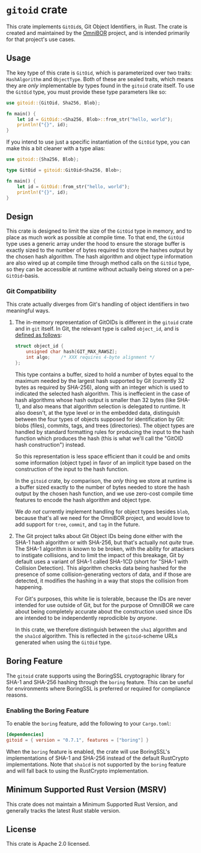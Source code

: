 
# `gitoid` crate

This crate implements `GitOid`s, Git Object Identifiers, in Rust. The crate
is created and maintained by the [OmniBOR] project, and is intended primarily
for that project's use cases.

## Usage

The key type of this crate is `GitOid`, which is parameterized over two traits:
`HashAlgorithm` and `ObjectType`. Both of these are sealed traits, which means
they are _only_ implementable by types found in the `gitoid` crate itself. To
use the `GitOid` type, you must provide these type parameters like so:

```rust
use gitoid::{GitOid, Sha256, Blob};

fn main() {
    let id = GitOid::<Sha256, Blob>::from_str("hello, world");
    println!("{}", id);
}
```

If you intend to use just a specific instantiation of the `GitOid` type, you
can make this a bit cleaner with a type alias:

```rust
use gitoid::{Sha256, Blob};

type GitOid = gitoid::GitOid<Sha256, Blob>;

fn main() {
    let id = GitOid::from_str("hello, world");
    println!("{}", id);
}
```

## Design

This crate is designed to limit the size of the `GitOid` type in memory, and to
place as much work as possible at compile time. To that end, the `GitOid` type
uses a generic array under the hood to ensure the storage buffer is exactly sized
to the number of bytes required to store the hashes output by the chosen hash
algorithm. The hash algorithm and object type information are also wired up at
compile time through method calls on the `GitOid` type, so they can be accessible
at runtime without actually being stored on a per-`GitOid`-basis.

### Git Compatibility

This crate actually diverges from Git's handling of object identifiers in two
meaningful ways.

1. The in-memory representation of GitOIDs is different in the `gitoid` crate
   and in `git` itself. In Git, the relevant type is called `object_id`, and
   is [defined as follows][git_object_id]:

   ```c
   struct object_id {
       unsigned char hash[GIT_MAX_RAWSZ];
       int algo;	/* XXX requires 4-byte alignment */
   };
   ```

   This type contains a buffer, sized to hold a number of bytes equal to the
   maximum needed by the largest hash supported by Git (currently 32 bytes
   as required by SHA-256), along with an integer which is used to indicated
   the selected hash algorithm. This is ineffecient in the case of hash
   algorithms whose hash output is smaller than 32 bytes (like SHA-1), and
   also means that algorithm selection is delegated to runtime. It also
   doesn't, at the type level or in the embedded data, distinguish between
   the four types of objects supposed for identification by Git: blobs
   (files), commits, tags, and trees (directories). The object types are
   handled by standard formatting rules for producing the input to the hash
   function which produces the hash (this is what we'll call the "GitOID
   hash construction") instead.

   So this representation is less space efficient than it could be and omits
   some information (object type) in favor of an implicit type based on
   the construction of the input to the hash function.

   In the `gitoid` crate, by comparison, the _only_ thing we store at
   runtime is a buffer sized exactly to the number of bytes needed to store
   the hash output by the chosen hash function, and we use zero-cost compile
   time features to encode the hash algorithm and object type.

   We _do not_ currently implement handling for object types besides `blob`,
   because that's all we need for the OmniBOR project, and would love to
   add support for `tree`, `commit`, and `tag` in the future.
2. The Git project talks about Git Object IDs being done either with the
   SHA-1 hash algorithm or with SHA-256, but that's actually not _quite_
   true. The SHA-1 algorithm is known to be broken, with the ability for
   attackers to instigate collisions, and to limit the impact of this
   breakage, Git by default uses a variant of SHA-1 called SHA-1CD (short
   for "SHA-1 with Collision Detection). This algorithm checks data being
   hashed for the presence of some collision-generating vectors of data, and
   if those are detected, it modifies the hashing in a way that stops the
   collision from happening.

   For Git's purposes, this white lie is tolerable, because the IDs are never
   intended for use outside of Git, but for the purpose of OmniBOR we care
   about being completely accurate about the construction used since IDs are
   intended to be independently reprodicible by _anyone_.

   In this crate, we therefore distinguish between the `sha1` algorithm and
   the `sha1cd` algorithm. This is reflected in the `gitoid`-scheme URLs
   generated when using the `GitOid` type.

## Boring Feature

The `gitoid` crate supports using the BoringSSL cryptographic library for SHA-1
and SHA-256 hashing through the `boring` feature. This can be useful for
environments where BoringSSL is preferred or required for compliance reasons.

### Enabling the Boring Feature

To enable the `boring` feature, add the following to your `Cargo.toml`:

```toml
[dependencies]
gitoid = { version = "0.7.1", features = ["boring"] }
```

When the `boring` feature is enabled, the crate will use BoringSSL's
implementations of SHA-1 and SHA-256 instead of the default RustCrypto
implementations. Note that `sha1cd` is not supported by the `boring` feature
and will fall back to using the RustCrypto implementation.

## Minimum Supported Rust Version (MSRV)

This crate does not maintain a Minimum Supported Rust Version, and generally
tracks the latest Rust stable version.

## License

This crate is Apache 2.0 licensed.


[OmniBOR]: https://omnibor.io
[git_object_id]: https://github.com/git/git/blob/f41f85c9ec8d4d46de0fd5fded88db94d3ec8c11/hash-ll.h#L133-L136

